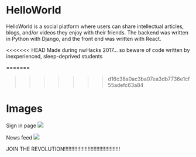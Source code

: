 # HelloWorld

HelloWorld is a social platform where users can share intellectual articles, blogs, and/or videos they enjoy with their friends. The backend was written in Python with Django, and the front end was written with React. 

<<<<<<< HEAD
Made during nwHacks 2017... so beware of code written by inexperienced, sleep-deprived students

=======
>>>>>>> d16c38a0ac3ba07ea3db7736e1cf55adefc63a84
# Images

Sign in page
<img src="http://i.imgur.com/flOltMe.jpg" />


News feed 
<img src="http://i.imgur.com/WEDmhaY.jpg" />

JOIN THE REVOLUTION!!!!!!!!!!!!!!!!!!!!!!!!!!!!!!!!!!!!!!
